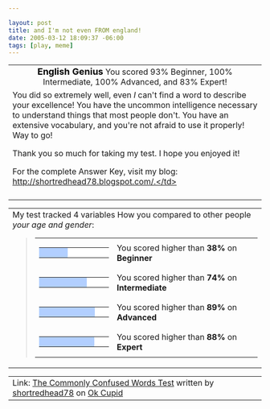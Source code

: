 ```yaml
--- 

layout: post
title: and I'm not even FROM england!
date: 2005-03-12 18:09:37 -06:00
tags: [play, meme]
---
```

<table cellpadding="20" align="center">
<tbody>
<tr>
<td align="center"><span style="color: black; font-size: large;"><strong>English Genius</strong></span>
You scored 93% Beginner, 100% Intermediate, 100% Advanced,  and 83% Expert!</td>
</tr>
<tr>
<td>You did so extremely well, even <em>I</em>
can't find a word to describe your excellence! You have the uncommon
intelligence necessary to understand things that most people don't. You
have an extensive vocabulary, and you're not afraid to use it properly!
Way to go!

Thank you so much for taking my test. I hope you enjoyed it!

For the complete Answer Key, visit my blog: http://shortredhead78.blogspot.com/.</td>
</tr>
<tr>
<td align="center"></td>
</tr>
</tbody>
</table>
<table cellpadding="20">
<tbody>
<tr>
<td><span id="comparisonarea">My test tracked 4 variables How you compared to other people <em>your age and gender</em>:
<blockquote>
<table border="0" cellspacing="4" cellpadding="0">
<tbody>
<tr>
<td valign="middle">
<table border="0" cellspacing="1" cellpadding="0" bgcolor="black">
<tbody>
<tr>
<td width="57" height="20" bgcolor="#b2cfff"><img src="http://is1.okcupid.com/graphics/0.gif" alt="" /></td>
<td width="93" bgcolor="white"><img src="http://is1.okcupid.com/graphics/0.gif" alt="" /></td>
</tr>
</tbody>
</table>
</td>
<td valign="middle">You scored higher than <strong>38%</strong> on <strong>Beginner</strong></td>
</tr>
<tr>
<td valign="middle">
<table border="0" cellspacing="1" cellpadding="0" bgcolor="black">
<tbody>
<tr>
<td width="111" height="20" bgcolor="#b2cfff"><img src="http://is1.okcupid.com/graphics/0.gif" alt="" /></td>
<td width="39" bgcolor="white"><img src="http://is1.okcupid.com/graphics/0.gif" alt="" /></td>
</tr>
</tbody>
</table>
</td>
<td valign="middle">You scored higher than <strong>74%</strong> on <strong>Intermediate</strong></td>
</tr>
<tr>
<td valign="middle">
<table border="0" cellspacing="1" cellpadding="0" bgcolor="black">
<tbody>
<tr>
<td width="134" height="20" bgcolor="#b2cfff"><img src="http://is1.okcupid.com/graphics/0.gif" alt="" /></td>
<td width="16" bgcolor="white"><img src="http://is1.okcupid.com/graphics/0.gif" alt="" /></td>
</tr>
</tbody>
</table>
</td>
<td valign="middle">You scored higher than <strong>89%</strong> on <strong>Advanced</strong></td>
</tr>
<tr>
<td valign="middle">
<table border="0" cellspacing="1" cellpadding="0" bgcolor="black">
<tbody>
<tr>
<td width="132" height="20" bgcolor="#b2cfff"><img src="http://is1.okcupid.com/graphics/0.gif" alt="" /></td>
<td width="18" bgcolor="white"><img src="http://is1.okcupid.com/graphics/0.gif" alt="" /></td>
</tr>
</tbody>
</table>
</td>
<td valign="middle">You scored higher than <strong>88%</strong> on <strong>Expert</strong></td>
</tr>
</tbody>
</table>
</blockquote>
</span></td>
</tr>
</tbody>
</table>
<table cellpadding="20">
<tbody>
<tr>
<td>Link: <a href="http://www.okcupid.com/tests/take?testid=14457200288064322170">The Commonly Confused Words Test</a> written by <a href="http://www.okcupid.com/profile?tuid=577245280159428717">shortredhead78</a> on <a href="http://www.okcupid.com">Ok Cupid</a></td>
</tr>
</tbody>
</table>
